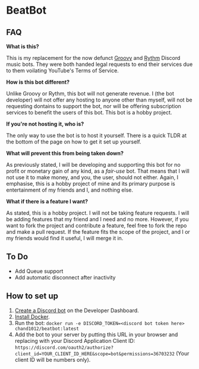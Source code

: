 # BeatBot

## FAQ

**What is this?**

This is my replacement for the now defunct [Groovy](https://groovy.bot) and [Rythm](https://rythm.fm) Discord music bots. They were both handed legal requests to end their services due to them voilating YouTube's Terms of Service.

**How is this bot different?**

Unlike Groovy or Rythm, this bot will not generate revenue. I (the bot developer) will not offer any hosting to anyone other than myself, will not be requesting dontains to support the bot, nor will be offering subscription services to benefit the users of this bot. This bot is a hobby project.

**If you're not hosting it, who is?**

The only way to use the bot is to host it yourself. There is a quick TLDR at the bottom of the page on how to get it set up yourself.

**What will prevent this from being taken down?**

As previously stated, I will be developing and supporting this bot for no profit or monetary gain of any kind, as a *fair-use* bot. That means that I will not use it to make money, and you, the user, should not either. Again, I emphasise, this is a hobby project of mine and its primary purpose is entertainment of my friends and I, and nothing else.

**What if there is a feature I want?**

As stated, this is a hobby project. I will not be taking feature requests. I will be adding features that my friend and I need and no more. However, if you want to fork the project and contribute a feature, feel free to fork the repo and make a pull request. If the feature fits the scope of the project, and I or my friends would find it useful, I will merge it in.

## To Do

- Add Queue support
- Add automatic disconnect after inactivity

## How to set up

1. [Create a Discord bot](https://nextcord.readthedocs.io/en/latest/discord.html) on the Developer Dashboard.
2. [Install Docker](https://docs.docker.com/engine/install/).
3. Run the bot: `docker run -e DISCORD_TOKEN=<discord bot token here> chand1012/beatbot:latest`
4. Add the bot to your server by putting this URL in your browser and replacing with your Discord Application Client ID: `https://discord.com/oauth2/authorize?client_id=YOUR_CLIENT_ID_HERE&scope=bot&permissions=36703232` (Your client ID will be numbers only).
